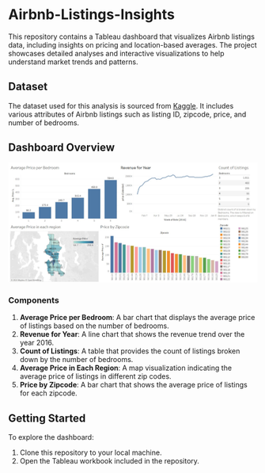 # Airbnb-Listings-Insights
This repository contains a Tableau dashboard that visualizes Airbnb listings data, including insights on pricing and location-based averages. The project showcases detailed analyses and interactive visualizations to help understand market trends and patterns.

## Dataset

The dataset used for this analysis is sourced from [Kaggle](https://www.kaggle.com/datasets/alexanderfreberg/airbnb-listings-2016-dataset). It includes various attributes of Airbnb listings such as listing ID, zipcode, price, and number of bedrooms.

## Dashboard Overview

![Final Dashboard](Final_Dashboard.jpg)

### Components

1. **Average Price per Bedroom**: A bar chart that displays the average price of listings based on the number of bedrooms.
2. **Revenue for Year**: A line chart that shows the revenue trend over the year 2016.
3. **Count of Listings**: A table that provides the count of listings broken down by the number of bedrooms.
4. **Average Price in Each Region**: A map visualization indicating the average price of listings in different zip codes.
5. **Price by Zipcode**: A bar chart that shows the average price of listings for each zipcode.

## Getting Started

To explore the dashboard:
1. Clone this repository to your local machine.
2. Open the Tableau workbook included in the repository.
